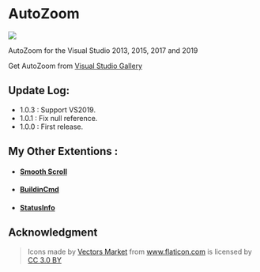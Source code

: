 # AutoZoom

<a href="https://creativecommons.org/licenses/by-sa/4.0" rel="noreferrer noopener"><img src="https://img.shields.io/badge/License-CC_BY--SA_4.0-5E81AC.png?style=flat-square"></a>

AutoZoom for the Visual Studio 2013, 2015, 2017 and 2019

Get AutoZoom from [Visual Studio Gallery](https://marketplace.visualstudio.com/items?itemName=lkytal.AutoZoom)

## Update Log:

* 1.0.3 : Support VS2019.
* 1.0.1 : Fix null reference.
* 1.0.0 : First release.

## My Other Extentions :

- #### [Smooth Scroll](https://marketplace.visualstudio.com/items?itemName=lkytal.SmoothScroll)
- #### [BuildinCmd](https://marketplace.visualstudio.com/items?itemName=lkytal.BuiltinCmd)
- #### [StatusInfo](https://marketplace.visualstudio.com/items?itemName=lkytal.StatusInfo)

## Acknowledgment

> <div>Icons made by <a href="https://www.flaticon.com/authors/vectors-market" title="Vectors Market">Vectors Market</a> from <a href="https://www.flaticon.com" title="Flaticon">www.flaticon.com</a> is licensed by <a href="https://creativecommons.org/licenses/by/3.0/" title="Creative Commons BY 3.0" target="_blank">CC 3.0 BY</a></div>

